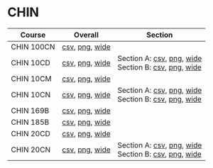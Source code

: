 # CHIN

| Course | Overall | Section |
| ------ | ------- | ------- |
| CHIN 100CN | [csv](https://github.com/UCSD-Historical-Enrollment-Data/2023Spring/blob/main/overall/CHIN%20100CN.csv), [png](https://raw.githubusercontent.com/UCSD-Historical-Enrollment-Data/2023Spring/main/plot_overall/CHIN%20100CN.png), [wide](https://raw.githubusercontent.com/UCSD-Historical-Enrollment-Data/2023Spring/main/plot_overall_wide/CHIN%20100CN.png) |  |
| CHIN 10CD | [csv](https://github.com/UCSD-Historical-Enrollment-Data/2023Spring/blob/main/overall/CHIN%2010CD.csv), [png](https://raw.githubusercontent.com/UCSD-Historical-Enrollment-Data/2023Spring/main/plot_overall/CHIN%2010CD.png), [wide](https://raw.githubusercontent.com/UCSD-Historical-Enrollment-Data/2023Spring/main/plot_overall_wide/CHIN%2010CD.png) | Section A: [csv](https://github.com/UCSD-Historical-Enrollment-Data/2023Spring/blob/main/section/CHIN%2010CD_A.csv), [png](https://raw.githubusercontent.com/UCSD-Historical-Enrollment-Data/2023Spring/main/plot_section/CHIN%2010CD_A.png), [wide](https://raw.githubusercontent.com/UCSD-Historical-Enrollment-Data/2023Spring/main/plot_section_wide/CHIN%2010CD_A.png)<br>Section B: [csv](https://github.com/UCSD-Historical-Enrollment-Data/2023Spring/blob/main/section/CHIN%2010CD_B.csv), [png](https://raw.githubusercontent.com/UCSD-Historical-Enrollment-Data/2023Spring/main/plot_section/CHIN%2010CD_B.png), [wide](https://raw.githubusercontent.com/UCSD-Historical-Enrollment-Data/2023Spring/main/plot_section_wide/CHIN%2010CD_B.png) |
| CHIN 10CM | [csv](https://github.com/UCSD-Historical-Enrollment-Data/2023Spring/blob/main/overall/CHIN%2010CM.csv), [png](https://raw.githubusercontent.com/UCSD-Historical-Enrollment-Data/2023Spring/main/plot_overall/CHIN%2010CM.png), [wide](https://raw.githubusercontent.com/UCSD-Historical-Enrollment-Data/2023Spring/main/plot_overall_wide/CHIN%2010CM.png) |  |
| CHIN 10CN | [csv](https://github.com/UCSD-Historical-Enrollment-Data/2023Spring/blob/main/overall/CHIN%2010CN.csv), [png](https://raw.githubusercontent.com/UCSD-Historical-Enrollment-Data/2023Spring/main/plot_overall/CHIN%2010CN.png), [wide](https://raw.githubusercontent.com/UCSD-Historical-Enrollment-Data/2023Spring/main/plot_overall_wide/CHIN%2010CN.png) | Section A: [csv](https://github.com/UCSD-Historical-Enrollment-Data/2023Spring/blob/main/section/CHIN%2010CN_A.csv), [png](https://raw.githubusercontent.com/UCSD-Historical-Enrollment-Data/2023Spring/main/plot_section/CHIN%2010CN_A.png), [wide](https://raw.githubusercontent.com/UCSD-Historical-Enrollment-Data/2023Spring/main/plot_section_wide/CHIN%2010CN_A.png)<br>Section B: [csv](https://github.com/UCSD-Historical-Enrollment-Data/2023Spring/blob/main/section/CHIN%2010CN_B.csv), [png](https://raw.githubusercontent.com/UCSD-Historical-Enrollment-Data/2023Spring/main/plot_section/CHIN%2010CN_B.png), [wide](https://raw.githubusercontent.com/UCSD-Historical-Enrollment-Data/2023Spring/main/plot_section_wide/CHIN%2010CN_B.png) |
| CHIN 169B | [csv](https://github.com/UCSD-Historical-Enrollment-Data/2023Spring/blob/main/overall/CHIN%20169B.csv), [png](https://raw.githubusercontent.com/UCSD-Historical-Enrollment-Data/2023Spring/main/plot_overall/CHIN%20169B.png), [wide](https://raw.githubusercontent.com/UCSD-Historical-Enrollment-Data/2023Spring/main/plot_overall_wide/CHIN%20169B.png) |  |
| CHIN 185B | [csv](https://github.com/UCSD-Historical-Enrollment-Data/2023Spring/blob/main/overall/CHIN%20185B.csv), [png](https://raw.githubusercontent.com/UCSD-Historical-Enrollment-Data/2023Spring/main/plot_overall/CHIN%20185B.png), [wide](https://raw.githubusercontent.com/UCSD-Historical-Enrollment-Data/2023Spring/main/plot_overall_wide/CHIN%20185B.png) |  |
| CHIN 20CD | [csv](https://github.com/UCSD-Historical-Enrollment-Data/2023Spring/blob/main/overall/CHIN%2020CD.csv), [png](https://raw.githubusercontent.com/UCSD-Historical-Enrollment-Data/2023Spring/main/plot_overall/CHIN%2020CD.png), [wide](https://raw.githubusercontent.com/UCSD-Historical-Enrollment-Data/2023Spring/main/plot_overall_wide/CHIN%2020CD.png) |  |
| CHIN 20CN | [csv](https://github.com/UCSD-Historical-Enrollment-Data/2023Spring/blob/main/overall/CHIN%2020CN.csv), [png](https://raw.githubusercontent.com/UCSD-Historical-Enrollment-Data/2023Spring/main/plot_overall/CHIN%2020CN.png), [wide](https://raw.githubusercontent.com/UCSD-Historical-Enrollment-Data/2023Spring/main/plot_overall_wide/CHIN%2020CN.png) | Section A: [csv](https://github.com/UCSD-Historical-Enrollment-Data/2023Spring/blob/main/section/CHIN%2020CN_A.csv), [png](https://raw.githubusercontent.com/UCSD-Historical-Enrollment-Data/2023Spring/main/plot_section/CHIN%2020CN_A.png), [wide](https://raw.githubusercontent.com/UCSD-Historical-Enrollment-Data/2023Spring/main/plot_section_wide/CHIN%2020CN_A.png)<br>Section B: [csv](https://github.com/UCSD-Historical-Enrollment-Data/2023Spring/blob/main/section/CHIN%2020CN_B.csv), [png](https://raw.githubusercontent.com/UCSD-Historical-Enrollment-Data/2023Spring/main/plot_section/CHIN%2020CN_B.png), [wide](https://raw.githubusercontent.com/UCSD-Historical-Enrollment-Data/2023Spring/main/plot_section_wide/CHIN%2020CN_B.png) |
